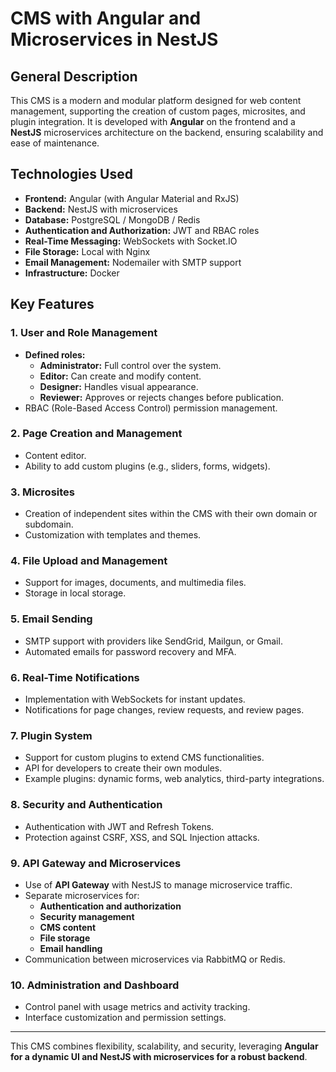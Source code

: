 # CMS with Angular and Microservices in NestJS

## General Description
This CMS is a modern and modular platform designed for web content management, supporting the creation of custom pages, microsites, and plugin integration. It is developed with **Angular** on the frontend and a **NestJS** microservices architecture on the backend, ensuring scalability and ease of maintenance.

## Technologies Used
- **Frontend:** Angular (with Angular Material and RxJS)
- **Backend:** NestJS with microservices
- **Database:** PostgreSQL / MongoDB / Redis
- **Authentication and Authorization:** JWT and RBAC roles
- **Real-Time Messaging:** WebSockets with Socket.IO
- **File Storage:**  Local with Nginx
- **Email Management:** Nodemailer with SMTP support
- **Infrastructure:** Docker

## Key Features

### 1. User and Role Management
- **Defined roles:**
  - **Administrator:** Full control over the system.
  - **Editor:** Can create and modify content.
  - **Designer:** Handles visual appearance.
  - **Reviewer:** Approves or rejects changes before publication.
- RBAC (Role-Based Access Control) permission management.

### 2. Page Creation and Management
- Content editor.
- Ability to add custom plugins (e.g., sliders, forms, widgets).

### 3. Microsites
- Creation of independent sites within the CMS with their own domain or subdomain.
- Customization with templates and themes.

### 4. File Upload and Management
- Support for images, documents, and multimedia files.
- Storage in local storage.

### 5. Email Sending
- SMTP support with providers like SendGrid, Mailgun, or Gmail.
- Automated emails for password recovery and MFA.

### 6. Real-Time Notifications
- Implementation with WebSockets for instant updates.
- Notifications for page changes, review requests, and review pages.

### 7. Plugin System
- Support for custom plugins to extend CMS functionalities.
- API for developers to create their own modules.
- Example plugins: dynamic forms, web analytics, third-party integrations.

### 8. Security and Authentication
- Authentication with JWT and Refresh Tokens.
- Protection against CSRF, XSS, and SQL Injection attacks.

### 9. API Gateway and Microservices
- Use of **API Gateway** with NestJS to manage microservice traffic.
- Separate microservices for:
  - **Authentication and authorization**
  - **Security management**
  - **CMS content**
  - **File storage**
  - **Email handling**
- Communication between microservices via RabbitMQ or Redis.

### 10. Administration and Dashboard
- Control panel with usage metrics and activity tracking.
- Interface customization and permission settings.

---
This CMS combines flexibility, scalability, and security, leveraging **Angular for a dynamic UI and NestJS with microservices for a robust backend**.

